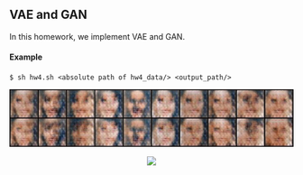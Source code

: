 ## VAE and GAN

In this homework, we implement VAE and GAN.

#### Example
```
$ sh hw4.sh <absolute path of hw4_data/> <output_path/>
```

<p align="center">
    <img src=ACGAN_2.gif" width="640"\>
</p>

<p align="center">
    <img src=GAN_4.gif" width="640"\>
</p>
